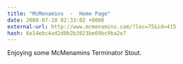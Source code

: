 ```yaml
---
title: "McMenamins  -  Home Page"
date: 2008-07-18 02:33:02 +0000
external-url: http://www.mcmenamins.com/?loc=75&id=415
hash: 6e14ebc4ad2d0b2b3823be69bc9ba2e7
---
```


Enjoying some McMenamins Terminator Stout. 
